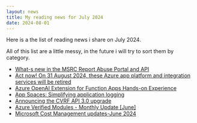 ```yaml
---
layout: news
title: My reading news for July 2024
date: 2024-08-01
---
```


Here is a the list of reading news i share on July 2024.

All of this list are a little messy, in the future i will try to sort them by category.

- [What-s new in the MSRC Report Abuse Portal and API](https://msrc.microsoft.com/blog/2024/07/whats-new-in-the-msrc-report-abuse-portal-and-api/)
- [Act now! On 31 August 2024, these Azure app platform and integration services will be retired](https://techcommunity.microsoft.com/t5/apps-on-azure-blog/act-now-on-31-august-2024-these-azure-app-platform-and/ba-p/4187097?WT.mc_id=AZ-MVP-4039694)
- [Azure OpenAI Extension for Function Apps Hands-on Experience](https://techcommunity.microsoft.com/t5/apps-on-azure-blog/azure-openai-extension-for-function-apps-hands-on-experience/ba-p/4186953?WT.mc_id=AZ-MVP-4039694)
- [App Spaces: Simplifying application logging](https://techcommunity.microsoft.com/t5/apps-on-azure-blog/app-spaces-simplifying-application-logging/ba-p/4179170?WT.mc_id=AZ-MVP-4039694)
- [Announcing the CVRF API 3.0 upgrade](https://msrc.microsoft.com/blog/2024/07/announcing-the-cvrf-api-3.0-upgrade/)
- [Azure Verified Modules - Monthly Update [June]](https://techcommunity.microsoft.com/t5/azure-tools-blog/azure-verified-modules-monthly-update-june/ba-p/4188262?WT.mc_id=AZ-MVP-4039694)
- [Microsoft Cost Management updates-June 2024](https://azure.microsoft.com/en-us/blog/microsoft-cost-management-updates-june-2024/?WT.mc_id=AZ-MVP-4039694)


